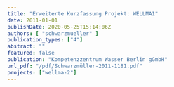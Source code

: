 ```yaml
---
title: "Erweiterte Kurzfassung Projekt: WELLMA1"
date: 2011-01-01
publishDate: 2020-05-25T15:14:06Z
authors: [ "schwarzmueller" ]
publication_types: ["4"]
abstract: ""
featured: false
publication: "Kompetenzzentrum Wasser Berlin gGmbH"
url_pdf: "/pdf/Schwarzmüller-2011-1181.pdf"
projects: ["wellma-2"]
---
```


